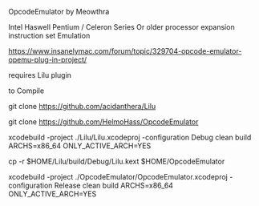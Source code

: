 OpcodeEmulator by Meowthra

Intel Haswell Pentium / Celeron Series Or older processor expansion instruction set Emulation

https://www.insanelymac.com/forum/topic/329704-opcode-emulator-opemu-plug-in-project/


requires Lilu plugin

to Compile

git clone https://github.com/acidanthera/Lilu

git clone https://github.com/HelmoHass/OpcodeEmulator

xcodebuild -project ./Lilu/Lilu.xcodeproj -configuration Debug clean build ARCHS=x86_64 ONLY_ACTIVE_ARCH=YES

cp -r $HOME/Lilu/build/Debug/Lilu.kext $HOME/OpcodeEmulator

xcodebuild -project ./OpcodeEmulator/OpcodeEmulator.xcodeproj -configuration Release clean build ARCHS=x86_64 ONLY_ACTIVE_ARCH=YES


